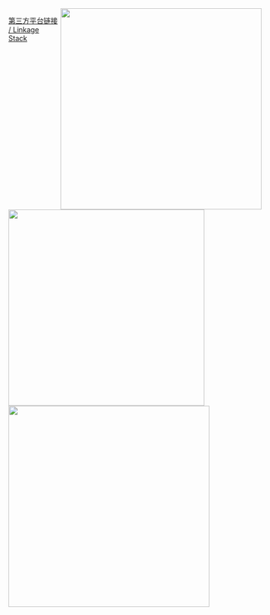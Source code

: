 <img align="right" src='https://github-readme-stats.vercel.app/api?username=my-pshds&theme=swift&show_icons=true&hide_title=true' width="400px" />

[第三方平台链接 / Linkage Stack](https://link.pengxianzhe.org)
<br>
<br>

<img align="left" src='https://github-readme-stats.vercel.app/api/top-langs/?username=my-pshds&count_private=true&include_all_commits=true&layout=compact&hide=html,javascript,typescript,astro,jupyter%20notebook,css,stylus,svelte,less' width="390px" />

<br><br><br><br><br><br><br><br><br><br><br>

<img align="left" src='https://github-readme-stats.vercel.app/api/top-langs/?username=my-pshds&hide_title=true&count_private=true&include_all_commits=true&layout=compact&hide=html,jupyter%20notebook,tex,typst' width="400px" />
